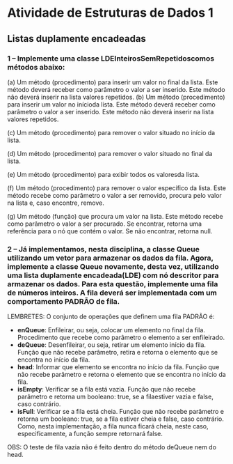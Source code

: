# Atividade de Estruturas de Dados 1
## Listas duplamente encadeadas

### 1 – Implemente uma classe LDEInteirosSemRepetidoscomos métodos abaixo:
(a) Um método (procedimento) para inserir um valor no final da lista. Este método deverá receber como parâmetro o valor a ser inserido. Este método não deverá inserir na lista valores repetidos.
(b) Um método (procedimento) para inserir um valor no inícioda lista. Este método deverá receber como parâmetro o valor a ser inserido. Este método não deverá inserir na lista valores repetidos. 

(c) Um método (procedimento) para remover o valor situado no início da lista.

(d) Um método (procedimento) para remover o valor situado no final da lista.

(e) Um método (procedimento) para exibir todos os valoresda lista.

(f) Um método (procedimento) para remover o valor específico da lista. Este método recebe como parâmetro o valor a ser removido, procura pelo valor na lista e, caso encontre, remove. 

(g) Um método (função) que procura um valor na lista. Este método recebe como parâmetro o valor a ser procurado. Se encontrar, retorna uma referência para o nó que contém o valor. Se não encontrar, retorna null.

### 2 – Já implementamos, nesta disciplina, a classe Queue utilizando um vetor para armazenar os dados da fila. Agora, implemente a classe Queue novamente, desta vez, utilizando uma lista duplamente encadeada(LDE) com nó descritor para armazenar os dados. Para esta questão, implemente uma fila de números inteiros. A fila deverá ser implementada com um comportamento PADRÃO de fila.
LEMBRETES: O conjunto de operações que definem uma fila PADRÃO é:

* **enQueue**: Enfileirar, ou seja, colocar um elemento no final da fila. Procedimento que recebe como parâmetro o elemento a ser enfileirado.
* **deQueue**: Desenfileirar, ou seja, retirar um elemento início da fila. Função que não recebe parâmetro, retira e retorna o elemento que se encontra no início da fila.
* **head**: Informar que elemento se encontra no início da fila. Função que não recebe parâmetro e retorna o elemento que se encontra no início da fila.
* **isEmpty**: Verificar se a fila está vazia. Função que não recebe parâmetro e retorna um booleano: true, se a filaestiver vazia e false, caso contrário.
* **isFull**: Verificar se a fila está cheia. Função que não recebe parâmetro e retorna um booleano: true, se a fila estiver cheia e false, caso contrário. Como, nesta implementação, a fila nunca ficará cheia, neste caso, especificamente, a função sempre retornará false. 

OBS: O teste de fila vazia não é feito dentro do método deQueue nem do head.